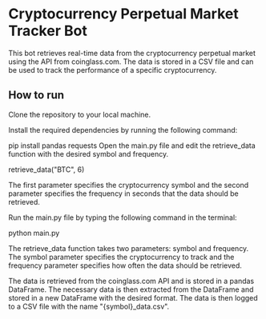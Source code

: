 
# Cryptocurrency Perpetual Market Tracker Bot

This bot retrieves real-time data from the cryptocurrency perpetual market using the API from coinglass.com. The data is stored in a CSV file and can be used to track the performance of a specific cryptocurrency.

## How to run

Clone the repository to your local machine.

Install the required dependencies by running the following command:


  pip install pandas requests
  Open the main.py file and edit the retrieve_data function with the desired symbol and frequency.



retrieve_data("BTC", 6)
  
The first parameter specifies the cryptocurrency symbol and the second parameter specifies the frequency in seconds that the data should be retrieved.

Run the main.py file by typing the following command in the terminal:


python main.py
  
 

The retrieve_data function takes two parameters: symbol and frequency. The symbol parameter specifies the cryptocurrency to track and the frequency parameter specifies how often the data should be retrieved.

  
The data is retrieved from the coinglass.com API and is stored in a pandas DataFrame. The necessary data is then extracted from the DataFrame and stored in a new DataFrame with the desired format. The data is then logged to a CSV file with the name "{symbol}_data.csv".
